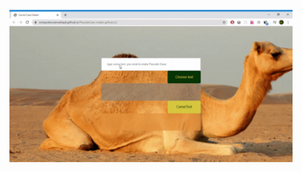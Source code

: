 ![img alt](https://github.com/ComputerScienceHayk/PascaleCase-maker.github.io/blob/master/PascalCase.gif)
